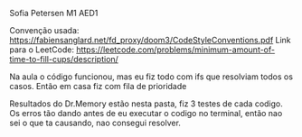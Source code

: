 Sofia Petersen M1 AED1

Convenção usada: https://fabiensanglard.net/fd_proxy/doom3/CodeStyleConventions.pdf
Link para o LeetCode: https://leetcode.com/problems/minimum-amount-of-time-to-fill-cups/description/

Na aula o código funcionou, mas eu fiz todo com ifs que resolviam todos os casos. Então em casa fiz com fila de prioridade

Resultados do Dr.Memory estão nesta pasta, fiz 3 testes de cada codigo. Os erros tão dando antes de eu executar o codigo no terminal, então nao sei o que ta causando, nao consegui resolver.
